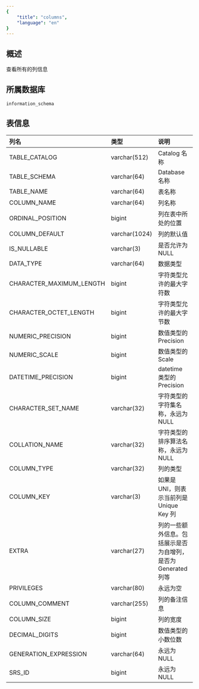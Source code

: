 ```yaml
---
{
    "title": "columns",
    "language": "en"
}
---
```


<!--
Licensed to the Apache Software Foundation (ASF) under one
or more contributor license agreements.  See the NOTICE file
distributed with this work for additional information
regarding copyright ownership.  The ASF licenses this file
to you under the Apache License, Version 2.0 (the
"License"); you may not use this file except in compliance
with the License.  You may obtain a copy of the License at

  http://www.apache.org/licenses/LICENSE-2.0

Unless required by applicable law or agreed to in writing,
software distributed under the License is distributed on an
"AS IS" BASIS, WITHOUT WARRANTIES OR CONDITIONS OF ANY
KIND, either express or implied.  See the License for the
specific language governing permissions and limitations
under the License.
-->
## 概述

查看所有的列信息

## 所属数据库


`information_schema`


## 表信息

| 列名                     | 类型          | 说明                                                         |
| :----------------------- | :------------ | :----------------------------------------------------------- |
| TABLE_CATALOG            | varchar(512)  | Catalog 名称                                                 |
| TABLE_SCHEMA             | varchar(64)   | Database 名称                                                |
| TABLE_NAME               | varchar(64)   | 表名称                                                       |
| COLUMN_NAME              | varchar(64)   | 列名称                                                       |
| ORDINAL_POSITION         | bigint        | 列在表中所处的位置                                           |
| COLUMN_DEFAULT           | varchar(1024) | 列的默认值                                                   |
| IS_NULLABLE              | varchar(3)    | 是否允许为 NULL                                              |
| DATA_TYPE                | varchar(64)   | 数据类型                                                     |
| CHARACTER_MAXIMUM_LENGTH | bigint        | 字符类型允许的最大字符数                                     |
| CHARACTER_OCTET_LENGTH   | bigint        | 字符类型允许的最大字节数                                     |
| NUMERIC_PRECISION        | bigint        | 数值类型的 Precision                                         |
| NUMERIC_SCALE            | bigint        | 数值类型的 Scale                                             |
| DATETIME_PRECISION       | bigint        | datetime 类型的 Precision                                    |
| CHARACTER_SET_NAME       | varchar(32)   | 字符类型的字符集名称，永远为 NULL                            |
| COLLATION_NAME           | varchar(32)   | 字符类型的排序算法名称，永远为 NULL                          |
| COLUMN_TYPE              | varchar(32)   | 列的类型                                                     |
| COLUMN_KEY               | varchar(3)    | 如果是 UNI，则表示当前列是 Unique Key 列                      |
| EXTRA                    | varchar(27)   | 列的一些额外信息。包括展示是否为自增列，是否为 Generated 列等 |
| PRIVILEGES               | varchar(80)   | 永远为空                                                     |
| COLUMN_COMMENT           | varchar(255)  | 列的备注信息                                                 |
| COLUMN_SIZE              | bigint        | 列的宽度                                                     |
| DECIMAL_DIGITS           | bigint        | 数值类型的小数位数                                           |
| GENERATION_EXPRESSION    | varchar(64)   | 永远为 NULL                                                  |
| SRS_ID                   | bigint        | 永远为 NULL                                                  |